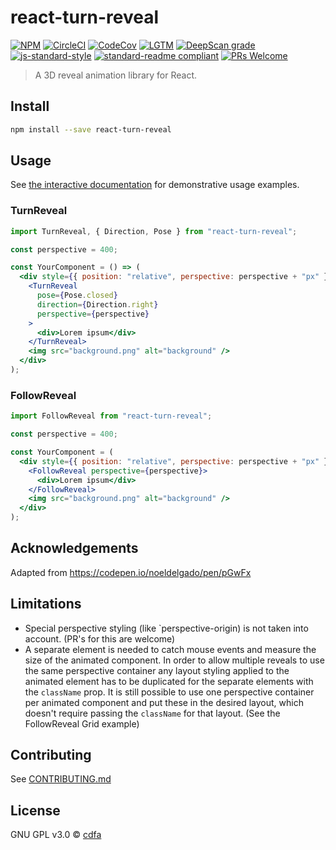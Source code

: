 # react-turn-reveal

[![NPM](https://img.shields.io/npm/v/react-turn-reveal.svg)](https://www.npmjs.com/package/react-turn-reveal)
[![CircleCI](https://img.shields.io/circleci/build/github/cdfa/react-turn-reveal)](https://circleci.com/gh/cdfa/react-turn-reveal)
[![CodeCov](https://img.shields.io/codecov/c/github/cdfa/react-turn-reveal)](https://codecov.io/gh/cdfa/react-turn-reveal)
[![LGTM](https://img.shields.io/lgtm/grade/javascript/github/cdfa/react-turn-reveal)](https://lgtm.com/projects/g/cdfa/react-turn-reveal/alerts/)
[![DeepScan grade](https://deepscan.io/api/teams/4893/projects/6663/branches/57089/badge/grade.svg)](https://deepscan.io/dashboard#view=project&tid=4893&pid=6663&bid=57089)
[![js-standard-style](https://img.shields.io/badge/code%20style-standard-brightgreen.svg)](http://standardjs.com)
[![standard-readme compliant](https://img.shields.io/badge/readme%20style-standard-brightgreen.svg?style=flat-square)](https://github.com/RichardLitt/standard-readme)
[![PRs Welcome](https://img.shields.io/badge/PRs-welcome-brightgreen.svg?style=flat-square)](http://makeapullrequest.com)

> A 3D reveal animation library for React.

## Install

```bash
npm install --save react-turn-reveal
```

## Usage

See [the interactive documentation](https://cdfa.github.io/react-turn-reveal/) for demonstrative usage examples.

### TurnReveal

```jsx
import TurnReveal, { Direction, Pose } from "react-turn-reveal";

const perspective = 400;

const YourComponent = () => (
  <div style={{ position: "relative", perspective: perspective + "px" }}>
    <TurnReveal
      pose={Pose.closed}
      direction={Direction.right}
      perspective={perspective}
    >
      <div>Lorem ipsum</div>
    </TurnReveal>
    <img src="background.png" alt="background" />
  </div>
);
```

### FollowReveal

```jsx
import FollowReveal from "react-turn-reveal";

const perspective = 400;

const YourComponent = (
  <div style={{ position: "relative", perspective: perspective + "px" }}>
    <FollowReveal perspective={perspective}>
      <div>Lorem ipsum</div>
    </FollowReveal>
    <img src="background.png" alt="background" />
  </div>
);
```

## Acknowledgements

Adapted from <https://codepen.io/noeldelgado/pen/pGwFx>

## Limitations

- Special perspective styling (like `perspective-origin) is not taken into account. (PR's for this are welcome)
- A separate element is needed to catch mouse events and measure the size of the animated component.
  In order to allow multiple reveals to use the same perspective container any layout styling applied to
  the animated element has to be duplicated for the separate elements with the `className` prop.
  It is still possible to use one perspective container per animated component and put these in the desired layout,
  which doesn't require passing the `className` for that layout. (See the FollowReveal Grid example)

## Contributing

See [CONTRIBUTING.md](./CONTRIBUTING.md)

## License

GNU GPL v3.0 © [cdfa](https://github.com/cdfa)
